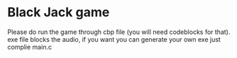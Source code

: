 # Black Jack game
Please do run the game through cbp file (you will need codeblocks for that).
exe file blocks the audio, if you want you can generate your own exe just complie main.c
